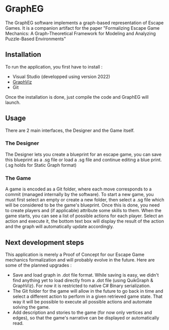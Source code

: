 # GraphEG
The GraphEG software implements a graph-based representation of Escape Games. It is a companion artifact for the paper "Formalizing Escape Game Mechanics: A Graph-Theoretical Framework for Modeling and Analyzing Puzzle-Based Environments"

## Installation
To run the application, you first have to install :
- Visual Studio (developped using version 2022)
- [GraphViz](https://graphviz.org/download/#windows)
- Git

Once the installation is done, just compile the code and GraphEG will launch.

## Usage
There are 2 main interfaces, the Designer and the Game itself.

### The Designer
The Designer lets you create a blueprint for an escape game, you can save this blueprint as a .sg file or load a .sg file and continue editing a blue print. (.sg holds for Static Graph format)

### The Game
A game is encoded as a Git folder, where each move corresponds to a commit (managed internally by the software). To start a new game, you must first select an empty or create a new folder, then select a .sg file which will be considered to be the game's blueprint. Once this is done, you need to create players and (if applicable) attribute some skills to them.
When the game starts, you can see a list of possible actions for each player. Select an action and execute it, the bottom text box will display the result of the action and the graph will automatically update accordingly.

## Next development steps
This application is merely a Proof of Concept for our Escape Game mechanics formalization and will probably evolve in the future. Here are some of the planned upgrades :
- Save and load graph in .dot file format. While saving is easy, we didn't find anything yet to load directly from a .dot file (using QuikGraph & GraphViz). For now it is restricted to native C# Binary serialization.
- The Git folder for the game will allow in the future to go back in time and select a different action to perform in a given retrieved game state. That way it will be possible to execute all possible actions and automate solving the game.
- Add description and stories to the game (for now only vertices and edges), so that the game's narrative can be displayed or automatically read.
